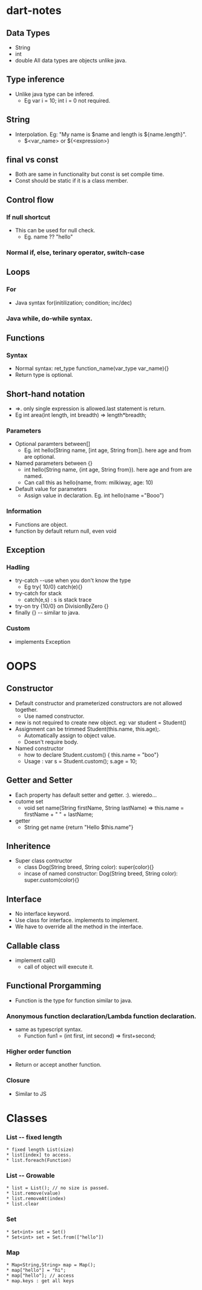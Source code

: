 # dart-notes

## Data Types
* String
* int
* double
All data types are objects unlike java.

## Type inference
* Unlike java type can be infered.
    * Eg var i = 10; int i = 0 not required.

## String 
* Interpolation. Eg: "My name is $name and length is ${name.length}". 
    *  $<var_name> or ${\<expression\>}

## final vs const
* Both are same in functionality but const is set compile time.
* Const should be static if it is a class member.

## Control flow
### If null shortcut
* This can be used for null check.
    * Eg. name ?? "hello"
### Normal if, else, terinary operator, switch-case


## Loops
### For
* Java syntax for(initilization; condition; inc/dec)
### Java while, do-while syntax.

## Functions
### Syntax
* Normal syntax: ret_type function_name(var_type var_name){} 
* Return type is optional.
## Short-hand notation
* =>. only single expression is allowed.last statement is return.
* Eg int area(int length, int breadth) => length*breadth;
### Parameters
* Optional paramters  between[]
    * Eg. int hello(String name, [int age, String from]). here age and from are optional.
* Named parameters between {}
    * int hello(String name, {int age, String from}). here age and from are named.
    * Can call this as hello(name, from: milkiway, age: 10)
* Default value for parameters
    * Assign value in declaration. Eg. int hello(name ="Booo")
### Information
* Functions are object.
* function by default return null, even void

## Exception 
### Hadling
* try-catch --use when you don't know the type 
    * Eg try{ 10/0} catch(e){}
* try-catch for stack
    * catch(e,s) : s is stack trace
* try-on try {10/0} on DivisionByZero {}
* finally {} -- similar to java.
### Custom
* implements Exception 



# OOPS
## Constructor
* Default constructor and prameterized constructors are not allowed together.
    * Use named constructor.
* new is not required to create new object. eg: var student = Student()
* Assignment can be trimmed Student(this.name, this.age);.
    * Automatically assign to object value.
    * Doesn't require body.
* Named constructor
    *  how to declare Student.custom() { this.name = "boo"}
    * Usage : var s = Student.custom();  s.age = 10;


## Getter and Setter
* Each property has default setter and getter. :).  wieredo...
* cutome set
    * void set name(String firstName, String lastName) => this.name = firstName + " " + lastName;
* getter
    * String get name {return "Hello $this.name"}

## Inheritence
* Super class contructor
    * class Dog(String breed, String color): super(color){}
    * incase of named constructor: Dog(String breed, String color): super.custom(color){}

## Interface
* No interface keyword.
* Use class for interface. implements to implement.
* We have to override all the method in the interface.

## Callable class
* implement call()
    * call of object will execute it.


## Functional Prorgamming
* Function is the type for function similar to java.
### Anonymous function declaration/Lambda function declaration.
* same as typescript syntax.
    * Function fun1 = (int first, int second) => first+second;
### Higher order function
*  Return or accept another function.
### Closure
*  Similar to JS


# Classes
### List -- fixed length
    * fixed length List(size) 
    * list[index] to access.
    * list.foreach(Function)
### List -- Growable
    * list = List(); // no size is passed.
    * list.remove(value)
    * list.removeAt(index)
    * list.clear
### Set
    * Set<int> set = Set()
    * Set<int> set = Set.from(["hello"])
### Map
    * Map<String,String> map = Map();
    * map["hello"] = "hi";
    * map["hello"]; // access
    * map.keys : get all keys